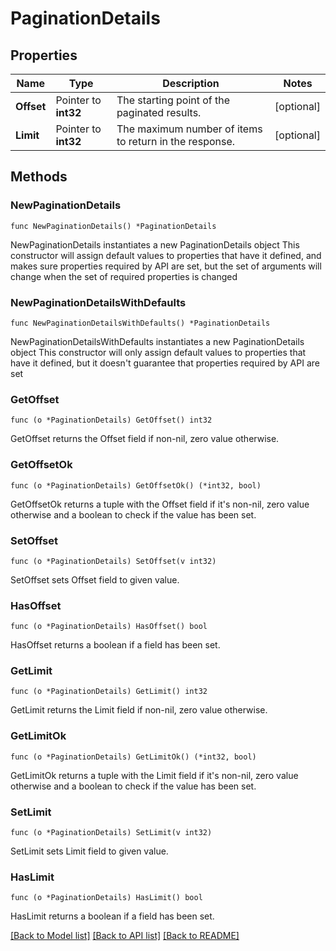 # PaginationDetails

## Properties

Name | Type | Description | Notes
------------ | ------------- | ------------- | -------------
**Offset** | Pointer to **int32** | The starting point of the paginated results. | [optional] 
**Limit** | Pointer to **int32** | The maximum number of items to return in the response. | [optional] 

## Methods

### NewPaginationDetails

`func NewPaginationDetails() *PaginationDetails`

NewPaginationDetails instantiates a new PaginationDetails object
This constructor will assign default values to properties that have it defined,
and makes sure properties required by API are set, but the set of arguments
will change when the set of required properties is changed

### NewPaginationDetailsWithDefaults

`func NewPaginationDetailsWithDefaults() *PaginationDetails`

NewPaginationDetailsWithDefaults instantiates a new PaginationDetails object
This constructor will only assign default values to properties that have it defined,
but it doesn't guarantee that properties required by API are set

### GetOffset

`func (o *PaginationDetails) GetOffset() int32`

GetOffset returns the Offset field if non-nil, zero value otherwise.

### GetOffsetOk

`func (o *PaginationDetails) GetOffsetOk() (*int32, bool)`

GetOffsetOk returns a tuple with the Offset field if it's non-nil, zero value otherwise
and a boolean to check if the value has been set.

### SetOffset

`func (o *PaginationDetails) SetOffset(v int32)`

SetOffset sets Offset field to given value.

### HasOffset

`func (o *PaginationDetails) HasOffset() bool`

HasOffset returns a boolean if a field has been set.

### GetLimit

`func (o *PaginationDetails) GetLimit() int32`

GetLimit returns the Limit field if non-nil, zero value otherwise.

### GetLimitOk

`func (o *PaginationDetails) GetLimitOk() (*int32, bool)`

GetLimitOk returns a tuple with the Limit field if it's non-nil, zero value otherwise
and a boolean to check if the value has been set.

### SetLimit

`func (o *PaginationDetails) SetLimit(v int32)`

SetLimit sets Limit field to given value.

### HasLimit

`func (o *PaginationDetails) HasLimit() bool`

HasLimit returns a boolean if a field has been set.


[[Back to Model list]](../README.md#documentation-for-models) [[Back to API list]](../README.md#documentation-for-api-endpoints) [[Back to README]](../README.md)


